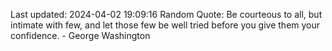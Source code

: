 Last updated: 2024-04-02 19:09:16
Random Quote: Be courteous to all, but intimate with few, and let those few be well tried before you give them your confidence. - George Washington